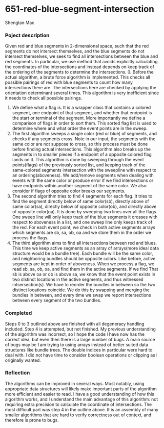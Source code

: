 # 651-red-blue-segment-intersection
Shengtan Mao

### Poject description
Given red and blue segments in 2-dimensional space, such that the red segments do not intersect themselves, and the blue segments do not intersect themselves, we seek to find all intersections between the blue and red segments. In particular, we use method that avoids explicitly calculating the coordinates of the intersections and instead depends on keep track of the ordering of the segments to determine the intersections.
0. Before the actual algorithm, a brute force algorithm is implemented. This checks all possible pairings of red with blue segments to count how many intersections there are. The intersections here are checked by applying the orientation determinant several times. This algorithm is very inefficient since it needs to check all possible pairings.
1. We define what a flag is. It is a wrapper class that contains a colored segment, one endpoint of that segment, and whether that endpoint is the start or terminal of the segment. More importantly we define a comparison of flags in order to sort them. This sorted flag list is used to determine where and what order the event points are in the sweep.
2. The first algorithm sweeps a single color (red or blue) of segments, and checks if any segments cross. Note in our input, the segments with the same color are not suppose to cross, so this process must be done before finding actual intersections. This algorithm also breaks up the segments in to smaller pieces if a endpoint of a opposite colored flag lands on it. This algorithm is done by sweeping through the event points(flags) of the previously sorted list, and keeping track of the same-colored segments intersection with the sweepline with respect to an ordering(aboveness). We add/remove segments when dealing with events with the same color or produce error if we find intersections or have endpoints within another segment of the same color. We also consider if flags of opposite color breaks our segments.
3. The second algorithm tries to find 4 segments for each flag. It tries to find the segment directly below of same color(sb), directly above of same color(sa), directly below of opposite color(ob), and directly above of opposite color(oa). It is done by sweeping two lines over all the flags. One sweep line will only keep track of the blue segments it crosses with respect to aboveness in a list, and one sweep line only keeps track of the red. For each event point, we check in both active segments arrays which segments are sb, sa, ob, oa and we store them in the order we process the flags.
4. The third algorithm aims to find all intersections between red and blues. This time we keep active segments as an array of arrays(more ideal data structure would be a bundle tree). Each bundle will be the same color, and neighboring bundles should be opposite colors. Like before, active segments are kept in order of aboveness. When we process a flag, we read sb, sa, ob, oa, and find them in the active segments. If we find That sb is above oa or ob is above sa, we know that the event point exists in two distinct locations in the active segments, and thus witnessed intsersection(s). We have to reorder the bundles in between so the two distinct locations coincide. We do this by swapping and merging the bundles in between, and every time we swap we report intersections between every segment of the two bundles.

### Completed
Steps 0 to 3 outlined above are finished with all degeneracy handling included. Step 4 is attempted, but not finished. My previous understanding of the algorithm was incorrect, so I hope the code I have now has the correct idea, but even then there is a large number of bugs. A main source of bugs may be I am trying to using arrays instead of better suited data structures like bundle trees. The double indices in particular were hard to deal with. I did not have time to consider boolean operations or clipping as I originally wanted.

### Reflection
The algorithms can be improved in several ways. Most notably, using appropriate data structures will likely make important parts of the algorithm more efficient and easier to read. I have a good understanding of how this algorithm works, and I understand the main advantage of this algorithm: not requiring extra precision to calculate the coordinate of intersections. The most difficult part was step 4 in the outline above. It is an assembly of many smaller algorithms that are hard to verify correctness out of context, and therefore is prone to bugs. 